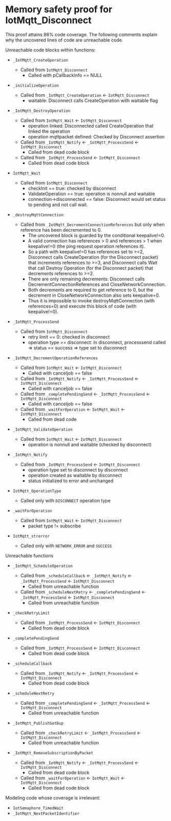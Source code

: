 # Memory safety proof for IotMqtt_Disconnect

This proof attains 86% code coverage.  The following comments explain
why the uncovered lines of code are unreachable code.

Unreachable code blocks within functions:

* `_IotMqtt_CreateOperation`

	* Called from `IotMqtt_Disconnect`
		* Called with pCallbackInfo == NULL

* `_initializeOperation`

	* Called from `_IotMqtt_CreateOperation` <- `IotMqtt_Disconnect`
		* waitable: Disconnect calls CreateOperation with waitable flag

* `_IotMqtt_DestroyOperation`

	* Called from `IotMqtt_Wait` <- `IotMqtt_Disconnect`
		* operation linked: Disconnected called CreateOperation that linked the operation
		* operation mqttpacket defined: Checked by Disconnect assertion
	* Called from `_IotMqtt_Notify` <- `_IotMqtt_ProcessSend` <- `IotMqtt_Disconnect`
		* Called from dead code block
	* Called from `_IotMqtt_ProcessSend` <- `IotMqtt_Disconnect`
		* Called from dead code block

* `IotMqtt_Wait`

	* Called from `IotMqtt_Disconnect`
		* checkInit == true: checked by disconnect
		* ValidateOperation == true: operation is nonnull and waitable
		* connection->disconnected == false: Disconnect would set status to pending and not call wait.

* `_destroyMqttConnection`

	* Called from `_IotMqtt_DecrementConnectionReferences` but only
      when reference has been decremented to 0.
		* The uncovered block is guarded by the conditional keepalive!=0.
		* A valid connection has references > 0 and references > 1
          when keepalive!=0 (the ping request operation references
          it).
		* So a path with keepalive!=0 has references set to >=2,
		  Disconnect calls CreateOperation (for the Disconnect packet)
		  that increments references to >=3, and Disconnect calls Wait
		  that call Destroy Operation (for the Disconnect packet) that
		  decrements references to >=2.
	    * There are only remaining decrements:
		  Disconnect calls DecrementConnectionReferences and
		  CloseNetworkConnection.
		* Both decrements are required to get reference to 0,
		  but the decrement in CloseNetworkConnection also sets keepalive=0.
		* Thus it is impossible to invoke destroyMqttConnection (with
          references=0) and execute this block of code (with
          keepalive!=0).

* `_IotMqtt_ProcessSend`

	* Called from `IotMqtt_Disconnect`
		* retry limit == 0: checked in disconnect
		* operation type == disconnect: In disconnect, processsend called => status == success => type set to disconnect

* `_IotMqtt_DecrementOperationReferences`

	* Called from `IotMqtt_Wait` <- `IotMqtt_Disconnect`
		* Called with canceljob == false
	* Called from `_IotMqtt_Notify` <- `_IotMqtt_ProcessSend` <- `IotMqtt_Disconnect`
		* Called with canceljob == false
	* Called from `_completePendingSend` <- `_IotMqtt_ProcessSend` <- `IotMqtt_Disconnect`
		* Called with canceljob == false
	* Called from `_waitForOperation` <- `IotMqtt_Wait` <- `IotMqtt_Disconnect`
		* Called from dead code

* `_IotMqtt_ValidateOperation`

	* Called from `IotMqtt_Wait` <- `IotMqtt_Disconnect`
		* operation is nonnull and waitable (checked by disconnect)

* `_IotMqtt_Notify`

	* Called from `_IotMqtt_ProcessSend` <- `IotMqtt_Disconnect`
		* operation type set to disconnect by disconnect
		* operation created as waitable by disconnect
		* status initialized to error and unchanged

* `IotMqtt_OperationType`

	* Called only with `DISCONNECT` operation type

* `_waitForOperation`

	* Called from `IotMqtt_Wait` <- `IotMqtt_Disconnect`
		* packet type != subscribe

* `IotMqtt_strerror`

	* Called only with `NETWORK_ERROR` and `SUCCESS`

Unreachable functions

* `_IotMqtt_ScheduleOperation`

	* Called from `_scheduleCallback` <- `_IotMqtt_Notify` <- `_IotMqtt_ProcessSend` <- `IotMqtt_Disconnect`
		* Called from unreachable function
	* Called from `_scheduleNextRetry` <- `_completePendingSend` <- `_IotMqtt_ProcessSend` <- `IotMqtt_Disconnect`
		* Called from unreachable function

* `_checkRetryLimit`

	* Called from `_IotMqtt_ProcessSend` <- `IotMqtt_Disconnect`
		* Called from dead code block

* `_completePendingSend`

	* Called from `_IotMqtt_ProcessSend` <- `IotMqtt_Disconnect`
		* Called from dead code block

* `_scheduleCallback`

	* Called from `_IotMqtt_Notify` <- `_IotMqtt_ProcessSend` <- `IotMqtt_Disconnect`
		* Called from dead code block

* `_scheduleNextRetry`

	* Called from `_completePendingSend` <- `_IotMqtt_ProcessSend` <- `IotMqtt_Disconnect`
		* Called from unreachable function

* `_IotMqtt_PublishSetDup`

	* Called from `_checkRetryLimit` <- `_IotMqtt_ProcessSend` <- `IotMqtt_Disconnect`
		* Called from unreachable function

* `_IotMqtt_RemoveSubscriptionByPacket`

	* Called from `_IotMqtt_Notify` <- `_IotMqtt_ProcessSend` <- `IotMqtt_Disconnect`
		* Called from dead code block
	* Called from `_waitForOperation` <- `IotMqtt_Wait` <- `IotMqtt_Disconnect`
		* Called from dead code block

Modeling code whose coverage is irrelevant:

* `IotSemaphore_TimedWait`
* `_IotMqtt_NextPacketIdentifier`
